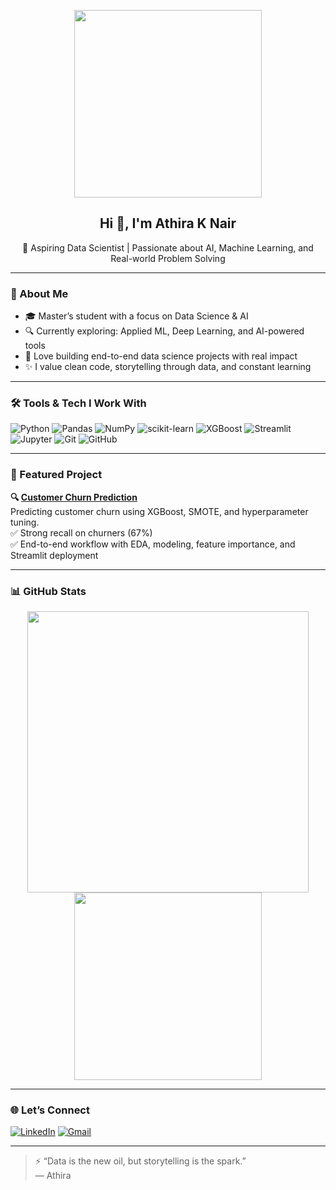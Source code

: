  <!-- 👩🏻 Personal GitHub Profile README for Athira K Nair -->

<p align="center">
  <img src="https://media.giphy.com/media/qgQUggAC3Pfv687qPC/giphy.gif" width="300" />
</p>











<h2 align="center">Hi 👋, I'm Athira K Nair</h2>

<p align="center">
  🚀 Aspiring Data Scientist | Passionate about AI, Machine Learning, and Real-world Problem Solving  
</p>

---

### 🌟 About Me

- 🎓 Master’s student with a focus on Data Science & AI
- 🔍 Currently exploring: Applied ML, Deep Learning, and AI-powered tools
- 🧠 Love building end-to-end data science projects with real impact
- ✨ I value clean code, storytelling through data, and constant learning

---

### 🛠️ Tools & Tech I Work With

![Python](https://img.shields.io/badge/-Python-333?style=flat&logo=python)
![Pandas](https://img.shields.io/badge/-Pandas-150458?style=flat&logo=pandas)
![NumPy](https://img.shields.io/badge/-NumPy-013243?style=flat&logo=numpy)
![scikit-learn](https://img.shields.io/badge/-Scikit--Learn-F7931E?style=flat&logo=scikit-learn)
![XGBoost](https://img.shields.io/badge/-XGBoost-FF6600?style=flat)
![Streamlit](https://img.shields.io/badge/-Streamlit-FF4B4B?style=flat&logo=streamlit)
![Jupyter](https://img.shields.io/badge/-Jupyter-F37626?style=flat&logo=jupyter)
![Git](https://img.shields.io/badge/-Git-F05032?style=flat&logo=git)
![GitHub](https://img.shields.io/badge/-GitHub-181717?style=flat&logo=github)

---

### 📂 Featured Project

**🔍 [Customer Churn Prediction](https://github.com/athiraknair08/customer-churn-prediction)**  
Predicting customer churn using XGBoost, SMOTE, and hyperparameter tuning.  
✅ Strong recall on churners (67%)  
✅ End-to-end workflow with EDA, modeling, feature importance, and Streamlit deployment

---

### 📊 GitHub Stats

<p align="center">
  <img src="https://github-readme-stats.vercel.app/api?username=athiraknair08&show_icons=true&theme=vue-dark&hide=stars" width="450"/>
  <img src="https://github-readme-stats.vercel.app/api/top-langs/?username=athiraknair08&layout=compact&theme=vue-dark" width="300"/>
</p>

---

### 🌐 Let’s Connect

[![LinkedIn](https://img.shields.io/badge/-LinkedIn-blue?style=flat-square&logo=linkedin)](https://www.linkedin.com/in/athira-krishnankutty-nair-611ab11aa)
[![Gmail](https://img.shields.io/badge/-athiraknair0826@gmail.com-D14836?style=flat-square&logo=gmail&logoColor=white)](mailto:athiraknair0826@gmail.com)

---

> ⚡ “Data is the new oil, but storytelling is the spark.”  
> — Athira

